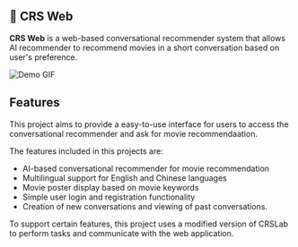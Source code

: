 ## 💬 CRS Web

**CRS Web** is a web-based conversational recommender system that allows AI recommender to recommend movies in a short conversation based on user's preference.

![Demo GIF](./crs/demo.gif)

## Features
This project aims to provide a easy-to-use interface for users to access the conversational recommender and ask for movie recommendaation. 

The features included in this projects are:

- AI-based conversational recommender for movie recommendation
- Multilingual support for English and Chinese languages
- Movie poster display based on movie keywords
- Simple user login and registration functionality
- Creation of new conversations and viewing of past conversations.

To support certain features, this project uses a modified version of CRSLab to perform tasks and communicate with the web application.


